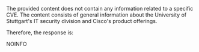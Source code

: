 The provided content does not contain any information related to a specific CVE. The content consists of general information about the University of Stuttgart's IT security division and Cisco's product offerings.

Therefore, the response is:

NOINFO